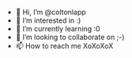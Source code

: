 - 👋 Hi, I’m @coltonlapp
- 👀 I’m interested in :)
- 🌱 I’m currently learning :0
- 💞️ I’m looking to collaborate on ;-)
- 📫 How to reach me XoXoXoX

<!---
coltonlapp/coltonlapp is a ✨ special ✨ repository because its `README.md` (this file) appears on your GitHub profile.
You can click the Preview link to take a look at your changes.
--->
